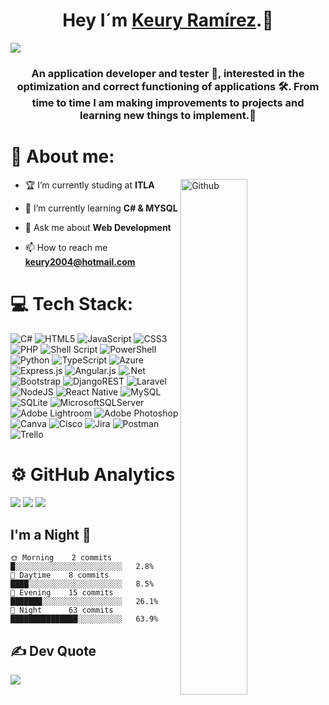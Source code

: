 <div align="center">
<h1 align="center">Hey I´m <a href="https://github.com/K3ury99">Keury Ramírez</a>.🍃</h1>
</div> 
 
<img src="https://imgur.com/1C1BlRA.png">
  

<div align="center">
<h3 align="center">An application developer and tester 👾, interested in the optimization and correct functioning of applications 🛠. From time to time I am making improvements to projects and learning new things to implement.🍃</h3>
</div>

 
 
# 📔 About me:
<img width="46%" align="right" alt="Github" src="https://raw.githubusercontent.com/onimur/.github/master/.resources/git-header.svg" />

- 🏆 I’m currently studing at **ITLA**

- 👾 I’m currently learning **C# & MYSQL**

- 💬 Ask me about **Web Development**

- 📫 How to reach me **keury2004@hotmail.com**



# 💻 Tech Stack:
![C#](https://img.shields.io/badge/c%23-%23239120.svg?style=for-the-badge&logo=csharp&logoColor=white) ![HTML5](https://img.shields.io/badge/html5-%23E34F26.svg?style=for-the-badge&logo=html5&logoColor=white) ![JavaScript](https://img.shields.io/badge/javascript-%23323330.svg?style=for-the-badge&logo=javascript&logoColor=%23F7DF1E) ![CSS3](https://img.shields.io/badge/css3-%231572B6.svg?style=for-the-badge&logo=css3&logoColor=white) ![PHP](https://img.shields.io/badge/php-%23777BB4.svg?style=for-the-badge&logo=php&logoColor=white) ![Shell Script](https://img.shields.io/badge/shell_script-%23121011.svg?style=for-the-badge&logo=gnu-bash&logoColor=white) ![PowerShell](https://img.shields.io/badge/PowerShell-%235391FE.svg?style=for-the-badge&logo=powershell&logoColor=white) ![Python](https://img.shields.io/badge/python-3670A0?style=for-the-badge&logo=python&logoColor=ffdd54) ![TypeScript](https://img.shields.io/badge/typescript-%23007ACC.svg?style=for-the-badge&logo=typescript&logoColor=white) ![Azure](https://img.shields.io/badge/azure-%230072C6.svg?style=for-the-badge&logo=microsoftazure&logoColor=white) ![Express.js](https://img.shields.io/badge/express.js-%23404d59.svg?style=for-the-badge&logo=express&logoColor=%2361DAFB) ![Angular.js](https://img.shields.io/badge/angular.js-%23E23237.svg?style=for-the-badge&logo=angularjs&logoColor=white) ![.Net](https://img.shields.io/badge/.NET-5C2D91?style=for-the-badge&logo=.net&logoColor=white) ![Bootstrap](https://img.shields.io/badge/bootstrap-%238511FA.svg?style=for-the-badge&logo=bootstrap&logoColor=white) ![DjangoREST](https://img.shields.io/badge/DJANGO-REST-ff1709?style=for-the-badge&logo=django&logoColor=white&color=ff1709&labelColor=gray) ![Laravel](https://img.shields.io/badge/laravel-%23FF2D20.svg?style=for-the-badge&logo=laravel&logoColor=white) ![NodeJS](https://img.shields.io/badge/node.js-6DA55F?style=for-the-badge&logo=node.js&logoColor=white) ![React Native](https://img.shields.io/badge/react_native-%2320232a.svg?style=for-the-badge&logo=react&logoColor=%2361DAFB) ![MySQL](https://img.shields.io/badge/mysql-%2300000f.svg?style=for-the-badge&logo=mysql&logoColor=white) ![SQLite](https://img.shields.io/badge/sqlite-%2307405e.svg?style=for-the-badge&logo=sqlite&logoColor=white) ![MicrosoftSQLServer](https://img.shields.io/badge/Microsoft%20SQL%20Server-CC2927?style=for-the-badge&logo=microsoft%20sql%20server&logoColor=white) ![Adobe Lightroom](https://img.shields.io/badge/Adobe%20Lightroom-31A8FF.svg?style=for-the-badge&logo=Adobe%20Lightroom&logoColor=white) ![Adobe Photoshop](https://img.shields.io/badge/adobe%20photoshop-%2331A8FF.svg?style=for-the-badge&logo=adobe%20photoshop&logoColor=white) ![Canva](https://img.shields.io/badge/Canva-%2300C4CC.svg?style=for-the-badge&logo=Canva&logoColor=white) ![Cisco](https://img.shields.io/badge/cisco-%23049fd9.svg?style=for-the-badge&logo=cisco&logoColor=black) ![Jira](https://img.shields.io/badge/jira-%230A0FFF.svg?style=for-the-badge&logo=jira&logoColor=white) ![Postman](https://img.shields.io/badge/Postman-FF6C37?style=for-the-badge&logo=postman&logoColor=white) ![Trello](https://img.shields.io/badge/Trello-%23026AA7.svg?style=for-the-badge&logo=Trello&logoColor=white)

# ⚙️ GitHub Analytics
![](https://github-readme-stats.vercel.app/api?username=K3ury99&theme=dark&hide_border=false&include_all_commits=false&count_private=false)   ![](https://github-readme-streak-stats.herokuapp.com/?user=K3ury99&theme=dark&hide_border=false)
![](https://github-readme-stats.vercel.app/api/top-langs/?username=K3ury99&theme=dark&hide_border=false&include_all_commits=false&count_private=false&layout=compact)

## **I'm a Night 🦉** 
```text
🌞 Morning    2 commits     █░░░░░░░░░░░░░░░░░░░░░░░░   2.8% 
🌆 Daytime    8 commits     ████░░░░░░░░░░░░░░░░░░░░░   8.5% 
🌃 Evening    15 commits    ███████░░░░░░░░░░░░░░░░░░   26.1% 
🌙 Night      63 commits    ███████████████░░░░░░░░░░   63.9%

```

## ✍️ Dev Quote
![](https://quotes-github-readme.vercel.app/api?type=horizontal&theme=dark)



